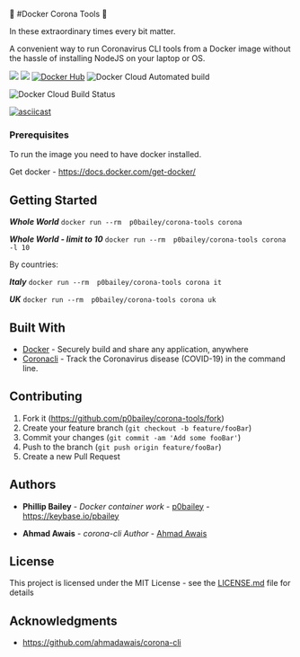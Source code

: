 🐳 #Docker Corona Tools 🦠

In these extraordinary times every bit matter.

A convenient way to run Coronavirus CLI tools from a Docker image without the hassle of installing NodeJS on your laptop or OS.

[![](https://images.microbadger.com/badges/image/p0bailey/corona-tools.svg)](http://microbadger.com/images/p0bailey/corona-tools "Get your own image badge on microbadger.com")
[![](https://images.microbadger.com/badges/version/p0bailey/corona-tools.svg)](https://hub.docker.com/r/p0bailey/corona-tools/)
[![Docker Hub](http://img.shields.io/docker/pulls/p0bailey/corona-tools.svg)](https://hub.docker.com/r/p0bailey/corona-tools/)
![Docker Cloud Automated build](https://img.shields.io/docker/cloud/automated/p0bailey/corona-tools) 

![Docker Cloud Build Status](https://img.shields.io/docker/cloud/build/p0bailey/corona-tools?style=for-the-badge)

[![asciicast](https://asciinema.org/a/HK2sKol9pDVBV9Ml0zo75yMIu.svg)](https://asciinema.org/a/HK2sKol9pDVBV9Ml0zo75yMIu)

### Prerequisites

To run the image you need to have docker installed.

Get docker - https://docs.docker.com/get-docker/

## Getting Started

***Whole World*** `docker run --rm  p0bailey/corona-tools corona`

***Whole World - limit to 10*** `docker run --rm  p0bailey/corona-tools corona -l 10`

By countries: 

***Italy*** `docker run --rm  p0bailey/corona-tools corona it`

***UK*** `docker run --rm  p0bailey/corona-tools corona uk`

## Built With

* [Docker](https://www.docker.com/) - Securely build and share any application, anywhere
* [Coronacli](https://github.com/ahmadawais/corona-cli) -  Track the Coronavirus disease (COVID-19) in the command line.

## Contributing

1. Fork it (<https://github.com/p0bailey/corona-tools/fork>)
2. Create your feature branch (`git checkout -b feature/fooBar`)
3. Commit your changes (`git commit -am 'Add some fooBar'`)
4. Push to the branch (`git push origin feature/fooBar`)
5. Create a new Pull Request

## Authors

* **Phillip Bailey** - *Docker container work* - [p0bailey](https://github.com/p0bailey) - https://keybase.io/pbailey

* **Ahmad Awais** - *corona-cli Author* - [Ahmad Awais](https://github.com/ahmadawais) 



## License

This project is licensed under the MIT License - see the [LICENSE.md](LICENSE.md) file for details

## Acknowledgments

* https://github.com/ahmadawais/corona-cli

